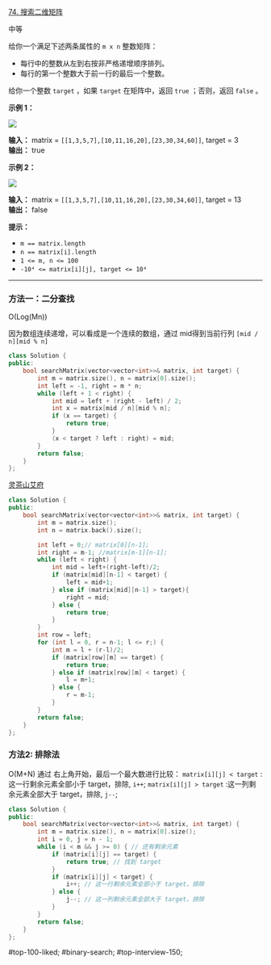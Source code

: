 [74. 搜索二维矩阵](https://leetcode.cn/problems/search-a-2d-matrix/)

中等

给你一个满足下述两条属性的 `m x n` 整数矩阵：

- 每行中的整数从左到右按非严格递增顺序排列。
- 每行的第一个整数大于前一行的最后一个整数。

给你一个整数 `target` ，如果 `target` 在矩阵中，返回 `true` ；否则，返回 `false` 。

**示例 1：**

![](https://assets.leetcode.com/uploads/2020/10/05/mat.jpg)

**输入：** matrix = `[[1,3,5,7],[10,11,16,20],[23,30,34,60]]`, target = 3  
**输出：** true  

**示例 2：**

![](https://assets.leetcode-cn.com/aliyun-lc-upload/uploads/2020/11/25/mat2.jpg)

**输入：** matrix = `[[1,3,5,7],[10,11,16,20],[23,30,34,60]]`, target = 13  
**输出：** false  

**提示：**

- `m == matrix.length`
- `n == matrix[i].length`
- `1 <= m, n <= 100`
- `-10⁴ <= matrix[i][j], target <= 10⁴`

---- ----
### 方法一：二分查找
O(Log(Mn))

因为数组连续递增，可以看成是一个连续的数组，通过 mid得到当前行列 `[mid / n][mid % n]`

```cpp
class Solution {
public:
    bool searchMatrix(vector<vector<int>>& matrix, int target) {
        int m = matrix.size(), n = matrix[0].size();
        int left = -1, right = m * n;
        while (left + 1 < right) {
            int mid = left + (right - left) / 2;
            int x = matrix[mid / n][mid % n];
            if (x == target) {
                return true;
            }
            (x < target ? left : right) = mid;
        }
        return false;
    }
};
```
[灵茶山艾府](https://leetcode.cn/problems/search-a-2d-matrix/solutions/2783931/liang-chong-fang-fa-er-fen-cha-zhao-pai-39d74/)

```cpp
class Solution {
public:
    bool searchMatrix(vector<vector<int>>& matrix, int target) {
        int m = matrix.size();
        int n = matrix.back().size();

        int left = 0;// matrix[0][n-1];
        int right = m-1; //matrix[m-1][n-1];
        while (left < right) {
            int mid = left+(right-left)/2;
            if (matrix[mid][n-1] < target) {
                left = mid+1;
            } else if (matrix[mid][n-1] > target){
                right = mid;
            } else {
                return true;
            }
        }
        int row = left;
        for (int l = 0, r = n-1; l <= r;) {
            int m = l + (r-l)/2;
            if (matrix[row][m] == target) {
                return true;
            } else if (matrix[row][m] < target) {
                l = m+1;
            } else {
                r = m-1;
            }
        }
        return false;
    }
};
```

### 方法2: 排除法
O(M+N)
通过 右上角开始，最后一个最大数进行比较：
`matrix[i][j] < target` :这一行剩余元素全部小于 target，排除, `i++`;
`matrix[i][j] > target` :这一列剩余元素全部大于 target，排除, `j--`;
```cpp
class Solution {
public:
    bool searchMatrix(vector<vector<int>>& matrix, int target) {
        int m = matrix.size(), n = matrix[0].size();
        int i = 0, j = n - 1;
        while (i < m && j >= 0) { // 还有剩余元素
            if (matrix[i][j] == target) {
                return true; // 找到 target
            }
            if (matrix[i][j] < target) {
                i++; // 这一行剩余元素全部小于 target，排除
            } else {
                j--; // 这一列剩余元素全部大于 target，排除
            }
        }
        return false;
    }
};
```
#top-100-liked; #binary-search; #top-interview-150;  